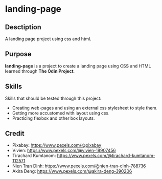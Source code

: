 # landing-page

## Desctiption
A landing page project using css and html.

## Purpose
**landing-page** is a project to create a landing page using CSS and HTML learned through **The Odin Project**.

## Skills
Skills that should be tested through this project:
- Creating web-pages and using an external css stylesheet to style them.
- Getting more accustomed with layout using css. 
- Practicing flexbox and other box layouts.

## Credit
- Pixabay: https://www.pexels.com/@pixabay
- Vivien: https://www.pexels.com/@vivien-18907456
- Tirachard Kumtanom: https://www.pexels.com/@tirachard-kumtanom-112571
- Nien Tran Dinh: https://www.pexels.com/@nien-tran-dinh-788736
- Akira Deng: https://www.pexels.com/@akira-deng-390206

